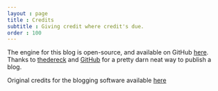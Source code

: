```yaml
---
layout : page
title : Credits
subtitle : Giving credit where credit's due.
order : 100
---
```


The engine for this blog is open-source, and available on GitHub [here](https://github.com/thedereck/gh-pages-blog). Thanks to [thedereck](https://github.com/thedereck) and [GitHub](https://github.com/) for a pretty darn neat way to publish a blog.

Original credits for the blogging software available [here](http://thedereck.github.io/gh-pages-blog/credits.html)
